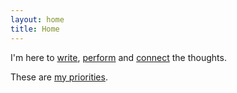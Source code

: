```yaml
---
layout: home
title: Home
---
```

<p>
I'm here to <a href="/writing-is-projecting">write</a>, <a href="/writing-vs-performing">perform</a> and <a href="/love-your-audience">connect</a> the thoughts.
</p>
<p>
These are <a href="/now">my priorities</a>.
</p>
<br>

